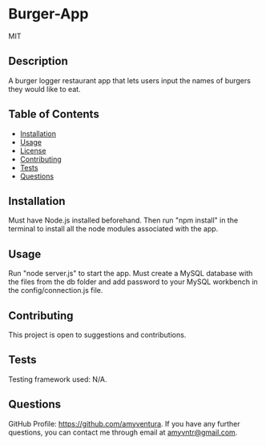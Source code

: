# Burger-App
MIT

## Description
A burger logger restaurant app that lets users input the names of burgers they would like to eat.

## Table of Contents

* [Installation](#installation)
* [Usage](#usage)
* [License](#license)
* [Contributing](#contributing)
* [Tests](#tests)
* [Questions](#questions)

## Installation
Must have Node.js installed beforehand. Then run "npm install" in the terminal to install all the node modules associated with the app.

## Usage
Run "node server.js" to start the app. Must create a MySQL database with the files from the db folder and add password to your MySQL workbench in the config/connection.js file.

## Contributing
This project is open to suggestions and contributions.

## Tests
Testing framework used: N/A.

## Questions
GitHub Profile: https://github.com/amyventura. 
If you have any further questions, you can contact me through email at amyvntr@gmail.com.

